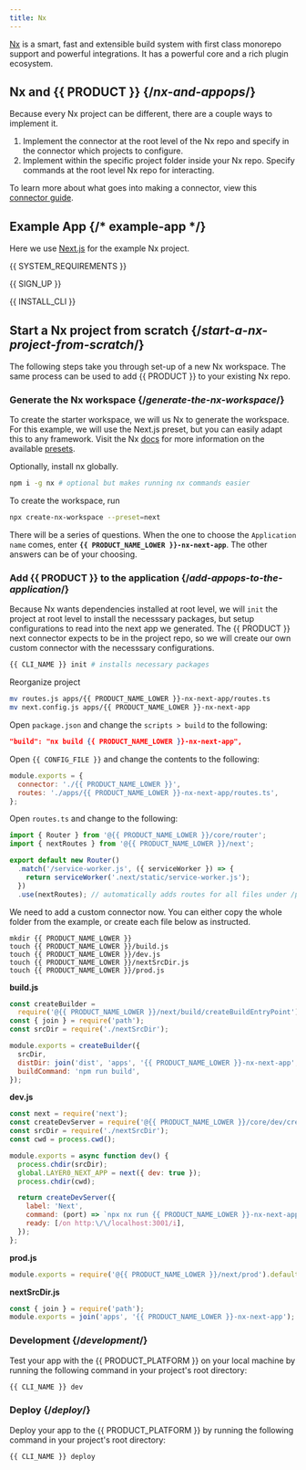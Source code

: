 ```yaml
---
title: Nx
---
```


[Nx](https://nx.dev/) is a smart, fast and extensible build system with first class monorepo support and powerful integrations. It has a powerful core and a rich plugin ecosystem.

## Nx and {{ PRODUCT }} {/*nx-and-appops*/}

Because every Nx project can be different, there are a couple ways to implement it.

1. Implement the connector at the root level of the Nx repo and specify in the connector which projects to configure.
2. Implement within the specific project folder inside your Nx repo. Specify commands at the root level Nx repo for interacting.

To learn more about what goes into making a connector, view this [connector guide](/guides/connectors).

## Example App {/* example-app */}

Here we use [Next.js](https://nextjs.org/) for the example Nx project.

<ExampleButtons
  title="Nx"
  siteUrl="https://layer0-docs-layer0-nx-example-default.layer0-limelight.link"
  repoUrl="https://github.com/layer0-docs/layer0-nx-example" 
  deployFromRepo />

{{ SYSTEM_REQUIREMENTS }}

{{ SIGN_UP }}

{{ INSTALL_CLI }}

## Start a Nx project from scratch {/*start-a-nx-project-from-scratch*/}

The following steps take you through set-up of a new Nx workspace. The same process can be used to add {{ PRODUCT }} to your existing Nx repo.

### Generate the Nx workspace {/*generate-the-nx-workspace*/}

To create the starter workspace, we will us Nx to generate the workspace. For this example, we will use the Next.js preset, but you can easily adapt this to any framework. Visit the Nx [docs](https://nx.dev/getting-started/intro) for more information on the available [presets](https://nx.dev/cli/create-nx-workspace#preset).

Optionally, install nx globally.

```bash
npm i -g nx # optional but makes running nx commands easier
```

To create the workspace, run

```bash
npx create-nx-workspace --preset=next
```

There will be a series of questions. When the one to choose the `Application name` comes, enter __`{{ PRODUCT_NAME_LOWER }}-nx-next-app`__. The other answers can be of your choosing.

### Add {{ PRODUCT }} to the application {/*add-appops-to-the-application*/}

Because Nx wants dependencies installed at root level, we will `init` the project at root level to install the necesssary packages, but setup configurations to read into the next app we generated. The {{ PRODUCT }} next connector expects to be in the project repo, so we will create our own custom connector with the necesssary configurations.

```bash
{{ CLI_NAME }} init # installs necessary packages
```

Reorganize project

```bash
mv routes.js apps/{{ PRODUCT_NAME_LOWER }}-nx-next-app/routes.ts
mv next.config.js apps/{{ PRODUCT_NAME_LOWER }}-nx-next-app
```

Open `package.json` and change the `scripts > build` to the following:

```json
"build": "nx build {{ PRODUCT_NAME_LOWER }}-nx-next-app",
```

Open `{{ CONFIG_FILE }}` and change the contents to the following:

```js
module.exports = {
  connector: './{{ PRODUCT_NAME_LOWER }}',
  routes: './apps/{{ PRODUCT_NAME_LOWER }}-nx-next-app/routes.ts',
};
```

Open `routes.ts` and change to the following:

```js
import { Router } from '@{{ PRODUCT_NAME_LOWER }}/core/router';
import { nextRoutes } from '@{{ PRODUCT_NAME_LOWER }}/next';

export default new Router()
  .match('/service-worker.js', ({ serviceWorker }) => {
    return serviceWorker('.next/static/service-worker.js');
  })
  .use(nextRoutes); // automatically adds routes for all files under /pages
```

We need to add a custom connector now. You can either copy the whole folder from the example, or create each file below as instructed.

```
mkdir {{ PRODUCT_NAME_LOWER }}
touch {{ PRODUCT_NAME_LOWER }}/build.js
touch {{ PRODUCT_NAME_LOWER }}/dev.js
touch {{ PRODUCT_NAME_LOWER }}/nextSrcDir.js
touch {{ PRODUCT_NAME_LOWER }}/prod.js
```

__build.js__
```js
const createBuilder =
  require('@{{ PRODUCT_NAME_LOWER }}/next/build/createBuildEntryPoint').default;
const { join } = require('path');
const srcDir = require('./nextSrcDir');

module.exports = createBuilder({
  srcDir,
  distDir: join('dist', 'apps', '{{ PRODUCT_NAME_LOWER }}-nx-next-app', '.next'),
  buildCommand: 'npm run build',
});
```

__dev.js__
```js
const next = require('next');
const createDevServer = require('@{{ PRODUCT_NAME_LOWER }}/core/dev/createDevServer').default;
const srcDir = require('./nextSrcDir');
const cwd = process.cwd();

module.exports = async function dev() {
  process.chdir(srcDir);
  global.LAYER0_NEXT_APP = next({ dev: true });
  process.chdir(cwd);

  return createDevServer({
    label: 'Next',
    command: (port) => `npx nx run {{ PRODUCT_NAME_LOWER }}-nx-next-app:serve -- --port=${port}`,
    ready: [/on http:\/\/localhost:3001/i],
  });
};
```

__prod.js__
```js
module.exports = require('@{{ PRODUCT_NAME_LOWER }}/next/prod').default;
```

__nextSrcDir.js__
```js
const { join } = require('path');
module.exports = join('apps', '{{ PRODUCT_NAME_LOWER }}-nx-next-app');
```

### Development {/*development*/}

Test your app with the {{ PRODUCT_PLATFORM }} on your local machine by running the following command in your project's root directory:

```bash
{{ CLI_NAME }} dev
```

### Deploy {/*deploy*/}

Deploy your app to the {{ PRODUCT_PLATFORM }} by running the following command in your project's root directory:

```bash
{{ CLI_NAME }} deploy
```
